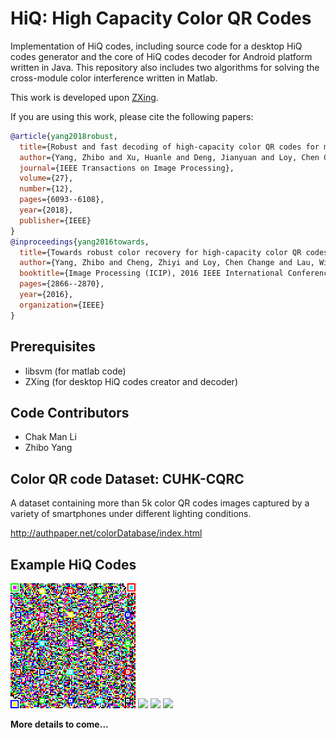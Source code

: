 # HiQ: High Capacity Color QR Codes
Implementation of HiQ codes, including source code for a desktop HiQ codes generator and the core of HiQ codes decoder for Android platform written in Java. This repository also includes two algorithms for solving the cross-module color interference written in Matlab. 

This work is developed upon [ZXing](https://github.com/zxing/zxing).

If you are using this work, please cite the following papers:
```bibtex
@article{yang2018robust,
  title={Robust and fast decoding of high-capacity color QR codes for mobile applications},
  author={Yang, Zhibo and Xu, Huanle and Deng, Jianyuan and Loy, Chen Change and Lau, Wing Cheong},
  journal={IEEE Transactions on Image Processing},
  volume={27},
  number={12},
  pages={6093--6108},
  year={2018},
  publisher={IEEE}
}
@inproceedings{yang2016towards,
  title={Towards robust color recovery for high-capacity color QR codes},
  author={Yang, Zhibo and Cheng, Zhiyi and Loy, Chen Change and Lau, Wing Cheong and Li, Chak Man and Li, Guanchen},
  booktitle={Image Processing (ICIP), 2016 IEEE International Conference on},
  pages={2866--2870},
  year={2016},
  organization={IEEE}
}
```

Prerequisites
---

- libsvm (for matlab code)
- ZXing (for desktop HiQ codes creator and decoder)

Code Contributors
---
- Chak Man Li
- Zhibo Yang

Color QR code Dataset: CUHK-CQRC
---
A dataset containing more than 5k color QR codes images captured by a variety of smartphones under different lighting conditions.

http://authpaper.net/colorDatabase/index.html

Example HiQ Codes
---
<img src="hiq-examples/2919bytes-L-v22.png" width="200"> <img src="hiq-examples/4498bytes-L-v22.png" width="200"> <img src="hiq-examples/6105bytes-L-v22.png" width="200"> <img src="hiq-examples/7704bytes-L-v22.png" width="200"> 

**More details to come...** 
